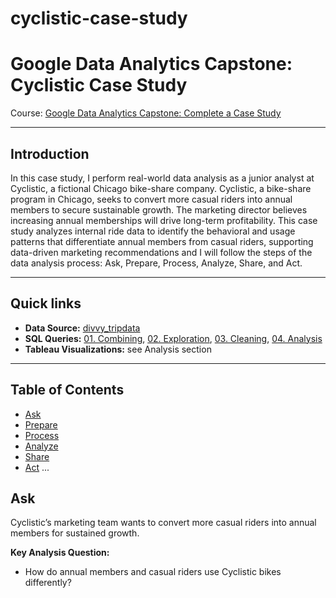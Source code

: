 # cyclistic-case-study

# Google Data Analytics Capstone: Cyclistic Case Study

Course: [Google Data Analytics Capstone: Complete a Case Study](https://www.coursera.org/learn/google-data-analytics-capstone)

---

## Introduction

In this case study, I perform real-world data analysis as a junior analyst at Cyclistic, a fictional Chicago bike-share company. Cyclistic, a bike-share program in Chicago, seeks to convert more casual riders into annual members to secure sustainable growth. The marketing director believes increasing annual memberships will drive long-term profitability. This case study analyzes internal ride data to identify the behavioral and usage patterns that differentiate annual members from casual riders, supporting data-driven marketing recommendations and I will follow the steps of the data analysis process: Ask, Prepare, Process, Analyze, Share, and Act.

---

## Quick links

- **Data Source:** [divvy_tripdata](#)
- **SQL Queries:** [01. Combining](#sql-queries-combining), [02. Exploration](#sql-queries-exploration), [03. Cleaning](#sql-queries-cleaning), [04. Analysis](#sql-queries-analysis)
- **Tableau Visualizations:** see Analysis section

---

## Table of Contents

- [Ask](#ask)
- [Prepare](#prepare)
- [Process](#process)
- [Analyze](#analyze)
- [Share](#share)
- [Act](#act)
...


## Ask

Cyclistic’s marketing team wants to convert more casual riders into annual members for sustained growth.  

**Key Analysis Question:**  
- How do annual members and casual riders use Cyclistic bikes differently?




